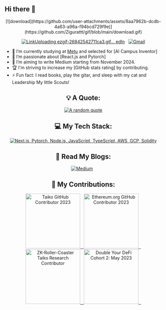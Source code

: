 ## Hi there 👋
<div align="center">
[![download](https://github.com/user-attachments/assets/8aa7962b-dcdb-4a63-a96a-f94bcd729f9e)](https://github.com/Zigurattt/gif/blob/main/download.gif)


[![Link![Uploading ezgif-26842542711ca3.gif…]()
edIn](https://skillicons.dev/icons?i=linkedin)](www.linkedin.com/in/mert-codes) &nbsp;
[![Gmail](https://skillicons.dev/icons?i=gmail)](mailto:merthamzay@gmail.com)

</div>

- 🔭 I’m currently studying at [Metu](https://www.metu.edu.tr) and selected for [AI Campus Inventor]
- 🌱 I’m passionate about [React.js and Pytorch]
- 📝 I’m aiming to write Medium starting from November 2024.
- 🏆 I'm striving to increase my [GitHub stats rating] by contributing.
- ⚡ Fun fact: I read books, play the gitar, and sleep with my cat and Leadership My little Scouts!

<div align="center">

## 💡 A Quote:

[![A random quote](https://quotes-github-readme.vercel.app/api?type=horizontal&theme=dark)](https://github.com/piyushsuthar/github-readme-quotes)

## 💻 My Tech Stack:

[![Next.js, Pytorch, Node.js, JavaScript, TypeScript, AWS, GCP, Solidity](https://skillicons.dev/icons?i=next,svelte,nodejs,js,ts,aws,gcp,solidity)](https://skillicons.dev)

## 📖 Read My Blogs:

<p>
<a target="_blank"href="https://medium.com/@merthamzay"><img alt="Medium" src="https://img.shields.io/badge/Medium-12100E?style=for-the-badge&logo=medium&logoColor=white" /></a>&nbsp;&nbsp;
</p>


## 🤝 My Contributions:

<p>
    <a target="_blank"href="https://www.gitpoap.io/gp/893"><img height=175 alt="Taiko GitHub Contributor 2023" src="https://www.gitpoap.io/_next/image?url=https%3A%2F%2Fassets.poap.xyz%2Fgitpoap3a-2023-taiko-contributor-2022-logo-1671723111328.png&w=750&q=75" />&nbsp;&nbsp;
    <a target="_blank"href="https://www.gitpoap.io/gp/879"><img height=175 alt="Ethereum.org GitHub Contributor 2023" src="https://www.gitpoap.io/_next/image?url=https%3A%2F%2Fassets.poap.xyz%2Fgitpoap3a-2023-ethereumorg-contributor-2022-logo-1671568487547.png&w=750&q=75" />&nbsp;&nbsp;
    <a target="_blank"href="https://poap.gallery/event/128736"><img height=175 alt="ZK-Roller-Coaster Taiko Research Contributor" src="https://assets.poap.xyz/taiko-research-contributors-2023-logo-1685987761596.png" />&nbsp;&nbsp;
    <a target="_blank" href="https://collectors.poap.xyz/en-US/token/6673781"><img height=175 alt="Double Your DeFi Cohort 2: May 2023" src="https://assets.poap.xyz/0c6eaacb-d527-479b-8a0e-d9e60726851d.png" />&nbsp;&nbsp;
</p>
